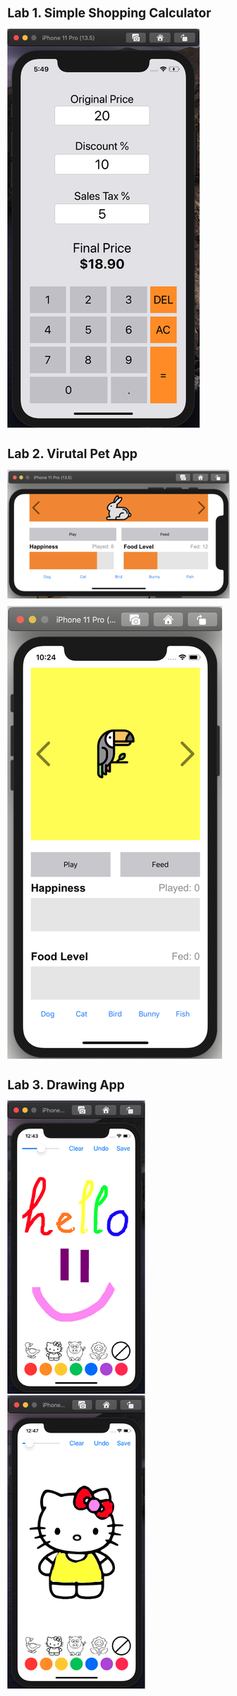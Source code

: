 # Lab 1. Simple Shopping Calculator #

![](demo/Lab1-Demo.png)


# Lab 2. Virutal Pet App #

![](demo/bunny.png)

![](demo/parrot.png)


# Lab 3. Drawing App #

![](demo/hello.png) ![](demo/hello_kitty.png)
